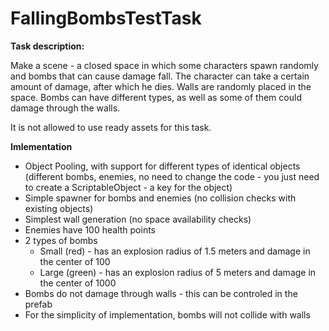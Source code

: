 # FallingBombsTestTask

**Task description:**

Make a scene - a closed space in which some characters spawn randomly and bombs that can cause damage fall. The character can take a certain amount of damage, after which he dies.
Walls are randomly placed in the space.
Bombs can have different types, as well as some of them could damage through the walls.

It is not allowed to use ready assets for this task.

**Imlementation**

* Object Pooling, with support for different types of identical objects (different bombs, enemies, no need to change the code - you just need to create a ScriptableObject - a key for the object)
* Simple spawner for bombs and enemies (no collision checks with existing objects)
* Simplest wall generation (no space availability checks)
* Enemies have 100 health points
* 2 types of bombs
  * Small (red) - has an explosion radius of 1.5 meters and damage in the center of 100
  * Large (green) - has an explosion radius of 5 meters and damage in the center of 1000
* Bombs do not damage through walls - this can be controled in the prefab
* For the simplicity of implementation, bombs will not collide with walls
